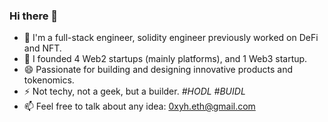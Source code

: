 ### Hi there 👋 
- 🔭 I'm a full-stack engineer, solidity engineer previously worked on DeFi and NFT.
- 🌱 I founded 4 Web2 startups (mainly platforms), and 1 Web3 startup.
- 😄 Passionate for building and designing innovative products and tokenomics.
- ⚡  Not techy, not a geek, but a builder. *#HODL #BUIDL*
- 📫 Feel free to talk about any idea: 0xyh.eth@gmail.com

